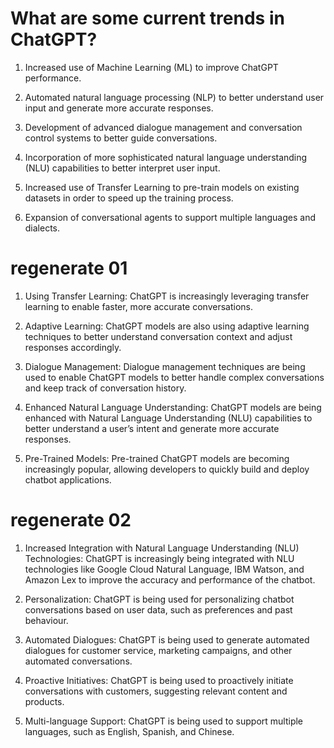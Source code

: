 # What are some current trends in ChatGPT?

1. Increased use of Machine Learning (ML) to improve ChatGPT performance.

2. Automated natural language processing (NLP) to better understand user input and generate more accurate responses.

3. Development of advanced dialogue management and conversation control systems to better guide conversations.

4. Incorporation of more sophisticated natural language understanding (NLU) capabilities to better interpret user input.

5. Increased use of Transfer Learning to pre-train models on existing datasets in order to speed up the training process.

6. Expansion of conversational agents to support multiple languages and dialects.

# regenerate 01

1. Using Transfer Learning: ChatGPT is increasingly leveraging transfer learning to enable faster, more accurate conversations.

2. Adaptive Learning: ChatGPT models are also using adaptive learning techniques to better understand conversation context and adjust responses accordingly.

3. Dialogue Management: Dialogue management techniques are being used to enable ChatGPT models to better handle complex conversations and keep track of conversation history.

4. Enhanced Natural Language Understanding: ChatGPT models are being enhanced with Natural Language Understanding (NLU) capabilities to better understand a user’s intent and generate more accurate responses.

5. Pre-Trained Models: Pre-trained ChatGPT models are becoming increasingly popular, allowing developers to quickly build and deploy chatbot applications.

# regenerate 02

1. Increased Integration with Natural Language Understanding (NLU) Technologies: ChatGPT is increasingly being integrated with NLU technologies like Google Cloud Natural Language, IBM Watson, and Amazon Lex to improve the accuracy and performance of the chatbot.

2. Personalization: ChatGPT is being used for personalizing chatbot conversations based on user data, such as preferences and past behaviour.

3. Automated Dialogues: ChatGPT is being used to generate automated dialogues for customer service, marketing campaigns, and other automated conversations.

4. Proactive Initiatives: ChatGPT is being used to proactively initiate conversations with customers, suggesting relevant content and products.

5. Multi-language Support: ChatGPT is being used to support multiple languages, such as English, Spanish, and Chinese.
